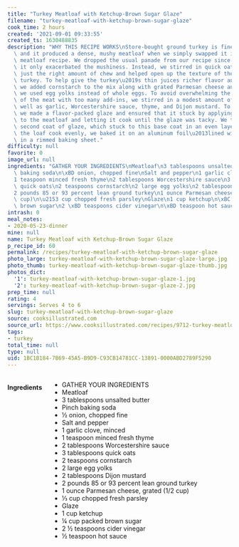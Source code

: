 ```yaml
---
title: "Turkey Meatloaf with Ketchup-Brown Sugar Glaze"
filename: "turkey-meatloaf-with-ketchup-brown-sugar-glaze"
cook_time: 2 hours
created: '2021-09-01 09:33:55'
created_ts: 1630488835
description: "WHY THIS RECIPE WORKS\nStore-bought ground turkey is fine and pasty,\
  \ and it produced a dense, mushy meatloaf when we simply swapped it into a traditional\
  \ meatloaf recipe. We dropped the usual panade from our recipe since we found that\
  \ it only exacerbated the mushiness. Instead, we stirred in quick oats, which added\
  \ just the right amount of chew and helped open up the texture of the densely packed\
  \ turkey. To help give the turkey\u2019s thin juices richer flavor and fuller body,\
  \ we added cornstarch to the mix along with grated Parmesan cheese and butter, and\
  \ we used egg yolks instead of whole eggs. To avoid overwhelming the mild flavor\
  \ of the meat with too many add-ins, we stirred in a modest amount of onion, as\
  \ well as garlic, Worcestershire sauce, thyme, and Dijon mustard. To finish it off,\
  \ we made a flavor-packed glaze and ensured that it stuck by applying a first coat\
  \ to the meatloaf and letting it cook until the glaze was tacky. We then added a\
  \ second coat of glaze, which stuck to this base coat in an even layer. To help\
  \ the loaf cook evenly, we baked it on an aluminum foil\u2013lined wire rack set\
  \ in a rimmed baking sheet."
difficulty: null
favorite: 0
image_url: null
ingredients: "GATHER YOUR INGREDIENTS\nMeatloaf\n3 tablespoons unsalted butter\nPinch\
  \ baking soda\n\xBD onion, chopped fine\nSalt and pepper\n1 garlic clove, minced\n\
  1 teaspoon minced fresh thyme\n2 tablespoons Worcestershire sauce\n3 tablespoons\
  \ quick oats\n2 teaspoons cornstarch\n2 large egg yolks\n2 tablespoons Dijon mustard\n\
  2 pounds 85 or 93 percent lean ground turkey\n1 ounce Parmesan cheese, grated (1/2\
  \ cup)\n\u2153 cup chopped fresh parsley\nGlaze\n1 cup ketchup\n\xBC cup packed\
  \ brown sugar\n2 \xBD teaspoons cider vinegar\n\xBD teaspoon hot sauce"
intrash: 0
meal_notes:
- 2020-05-23-dinner
mine: null
name: Turkey Meatloaf with Ketchup-Brown Sugar Glaze
p_recipe_id: 60
permalink: /recipes/turkey-meatloaf-with-ketchup-brown-sugar-glaze
photo_large: turkey-meatloaf-with-ketchup-brown-sugar-glaze-large.jpg
photo_thumb: turkey-meatloaf-with-ketchup-brown-sugar-glaze-thumb.jpg
photos_dict:
  '1': turkey-meatloaf-with-ketchup-brown-sugar-glaze-1.jpg
  '2': turkey-meatloaf-with-ketchup-brown-sugar-glaze-2.jpg
prep_time: null
rating: 4
servings: Serves 4 to 6
slug: turkey-meatloaf-with-ketchup-brown-sugar-glaze
source: cooksillustrated.com
source_url: https://www.cooksillustrated.com/recipes/9712-turkey-meatloaf-with-ketchup-brown-sugar-glaze
tags:
- turkey
total_time: null
type: null
uid: 1BC1B184-7B69-45A5-B9D9-C93CB14781CC-13891-0000ABD2789F5290
---
```

<div class="columns large-7 small-12" id="writeup">	</div><!-- #writeup -->
</div><!-- #row-one -->
<div class="row" id="row-two">	<div class="columns large-4 small-12" id="ingredients"><h4>Ingredients</h4><div class="box box-ingredients content"><ul>
<li>GATHER YOUR INGREDIENTS</li>
<li>Meatloaf</li>
<li>3 tablespoons unsalted butter</li>
<li>Pinch baking soda</li>
<li>½ onion, chopped fine</li>
<li>Salt and pepper</li>
<li>1 garlic clove, minced</li>
<li>1 teaspoon minced fresh thyme</li>
<li>2 tablespoons Worcestershire sauce</li>
<li>3 tablespoons quick oats</li>
<li>2 teaspoons cornstarch</li>
<li>2 large egg yolks</li>
<li>2 tablespoons Dijon mustard</li>
<li>2 pounds 85 or 93 percent lean ground turkey</li>
<li>1 ounce Parmesan cheese, grated (1/2 cup)</li>
<li>⅓ cup chopped fresh parsley</li>
<li>Glaze</li>
<li>1 cup ketchup</li>
<li>¼ cup packed brown sugar</li>
<li>2 ½ teaspoons cider vinegar</li>
<li>½ teaspoon hot sauce</li>
</ul>
</div>	</div>	<div class="columns large-6 small-12" id="directions">	</div>
